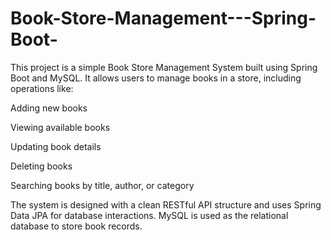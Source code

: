 # Book-Store-Management---Spring-Boot-
This project is a simple Book Store Management System built using Spring Boot and MySQL. It allows users to manage books in a store, including operations like:

Adding new books

Viewing available books

Updating book details

Deleting books

Searching books by title, author, or category

The system is designed with a clean RESTful API structure and uses Spring Data JPA for database interactions. MySQL is used as the relational database to store book records.

